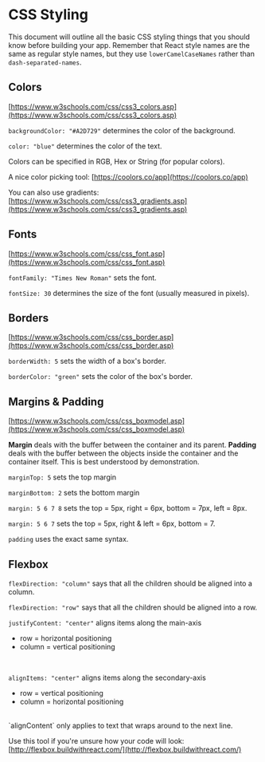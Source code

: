 # CSS Styling

This document will outline all the basic CSS styling things that you should know before building your app. Remember that React style names are the same as regular style names, but they use `lowerCamelCaseNames` rather than `dash-separated-names`.

## Colors

[https://www.w3schools.com/css/css3_colors.asp](https://www.w3schools.com/css/css3_colors.asp)

`backgroundColor: "#A2D729"` determines the color of the background.

`color: "blue"` determines the color of the text.

Colors can be specified in RGB, Hex or String (for popular colors).

A nice color picking tool: [https://coolors.co/app](https://coolors.co/app)

You can also use gradients: [https://www.w3schools.com/css/css3_gradients.asp](https://www.w3schools.com/css/css3_gradients.asp)

## Fonts

[https://www.w3schools.com/css/css_font.asp](https://www.w3schools.com/css/css_font.asp)

`fontFamily: "Times New Roman"` sets the font.

`fontSize: 30` determines the size of the font (usually measured in pixels).

## Borders

[https://www.w3schools.com/css/css_border.asp](https://www.w3schools.com/css/css_border.asp)

`borderWidth: 5` sets the width of a box's border.


`borderColor: "green"` sets the color of the box's border.


## Margins & Padding

[https://www.w3schools.com/css/css_boxmodel.asp](https://www.w3schools.com/css/css_boxmodel.asp)

**Margin** deals with the buffer between the container and its parent. **Padding** deals with the buffer between the objects inside the container and the container itself. This is best understood by demonstration.

`marginTop: 5`  sets the top margin

`marginBottom: 2` sets the bottom margin

`margin: 5 6 7 8` sets the top = 5px, right = 6px, bottom = 7px, left = 8px.

`margin: 5 6 7` sets the top = 5px, right & left = 6px, bottom = 7.

`padding` uses the exact same syntax.

## Flexbox

`flexDirection: "column"` says that all the children should be aligned into a column.

`flexDirection: "row"` says that all the children should be aligned into a row.

`justifyContent: "center"` aligns items along the main-axis 
* row = horizontal positioning
* column = vertical positioning
<br/>

`alignItems: "center"` aligns items along the secondary-axis
* row = vertical positioning
* column = horizontal positioning

<br/>
`alignContent` only applies to text that wraps around to the next line.


Use this tool if you're unsure how your code will look: [http://flexbox.buildwithreact.com/](http://flexbox.buildwithreact.com/)
